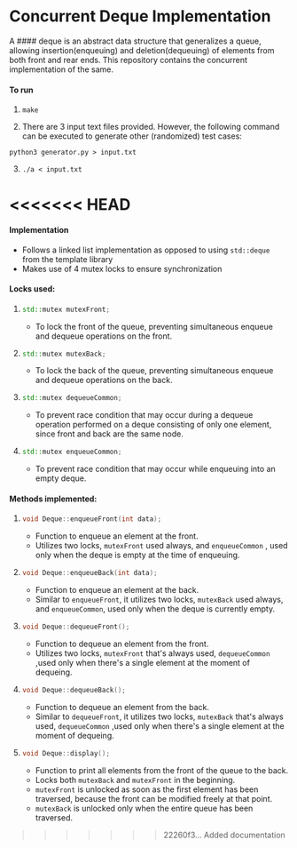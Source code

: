 # Concurrent Deque Implementation

A #### deque is an abstract data structure that generalizes a queue, allowing insertion(enqueuing) and deletion(dequeuing) of elements from both front and rear ends. This repository contains the concurrent implementation of the same.

#### To run
1. ``` make ```

2. There are 3 input text files provided. However, the following command can be executed to generate other (randomized) test cases:
``` 
python3 generator.py > input.txt 
```

3. ``` ./a < input.txt ```

<<<<<<< HEAD
=======
#### Implementation
- Follows a linked list implementation as opposed to using ```std::deque``` from the template library
- Makes use of 4 mutex locks to ensure synchronization
    
#### Locks used:
1.  ```C++
    std::mutex mutexFront;
    ```
    - To lock the front of the queue, preventing simultaneous enqueue and dequeue operations on the front.

2.  ```C++
    std::mutex mutexBack;
    ```
    - To lock the back of the queue, preventing simultaneous enqueue and dequeue operations on the back.

3.  ```C++
    std::mutex dequeueCommon;
    ```
    - To prevent race condition that may occur during a dequeue operation performed on a deque consisting of only one element,
      since front and back are the same node.

4.  ```C++
    std::mutex enqueueCommon;
    ```
    - To prevent race condition that may occur while enqueuing into an empty deque.

#### Methods implemented:
1.  ```C++
    void Deque::enqueueFront(int data);
    ```
    - Function to enqueue an element at the front.
    - Utilizes two locks, ```mutexFront``` used always, and ```enqueueCommon``` , used only when the deque is empty at the time of enqueuing.

2.  ```C++
    void Deque::enqueueBack(int data);
    ```
    - Function to enqueue an element at the back.
    - Similar to ```enqueueFront```, it utilizes two locks, ```mutexBack``` used always, and ```enqueueCommon```, used only when the deque is currently empty.

3.  ```C++
    void Deque::dequeueFront();
    ```
    - Function to dequeue an element from the front.
    - Utilizes two locks, ```mutexFront``` that's always used, ```dequeueCommon``` ,used only when there's a single element at the moment of dequeing.

4.  ```C++
    void Deque::dequeueBack();
    ```
    - Function to dequeue an element from the back.
    - Similar to ```dequeueFront```, it utilizes two locks, ```mutexBack``` that's always used, ```dequeueCommon``` ,used only when there's a single element at the moment of dequeing.

5.  ```C++
    void Deque::display();
    ```
    - Function to print all elements from the front of the queue to the back.
    - Locks both ```mutexBack``` and ```mutexFront``` in the beginning.
    - ```mutexFront``` is unlocked as soon as the first element has been traversed, because the front can be modified freely at that point.
    - ```mutexBack``` is unlocked only when the entire queue has been traversed.
>>>>>>> 22260f3... Added documentation
